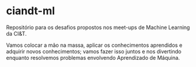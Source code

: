 # ciandt-ml

Repositório para os desafios propostos nos meet-ups de Machine Learning da CI&T.

Vamos colocar a mão na massa, aplicar os conhecimentos aprendidos e adquirir novos conhecimentos; vamos fazer isso juntos e nos divertindo enquanto resolvemos problemas envolvendo Aprendizado de Máquina.
